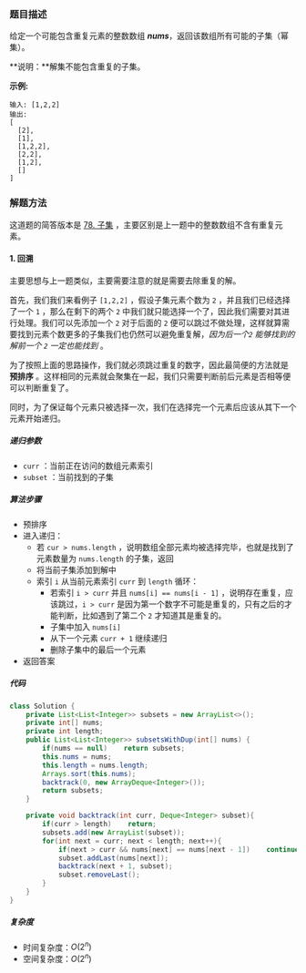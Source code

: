 ### 题目描述

给定一个可能包含重复元素的整数数组 ***nums***，返回该数组所有可能的子集（幂集）。

**说明：**解集不能包含重复的子集。

**示例:**

```
输入: [1,2,2]
输出:
[
  [2],
  [1],
  [1,2,2],
  [2,2],
  [1,2],
  []
]
```

### 解题方法

这道题的简答版本是 [78. 子集](https://leetcode-cn.com/problems/subsets/) ，主要区别是上一题中的整数数组不含有重复元素。

#### 1. 回溯

主要思想与上一题类似，主要需要注意的就是需要去除重复的解。

首先，我们我们来看例子 `[1,2,2]` ，假设子集元素个数为 `2` ，并且我们已经选择了一个 `1` ，那么在剩下的两个 `2` 中我们就只能选择一个了，因此我们需要对其进行处理。我们可以先添加一个 `2` 对于后面的 `2` 便可以跳过不做处理，这样就算需要找到元素个数更多的子集我们也仍然可以避免重复解，*因为后一个`2` 能够找到的解前一个 `2` 一定也能找到* 。

为了按照上面的思路操作，我们就必须跳过重复的数字，因此最简便的方法就是 **预排序** 。这样相同的元素就会聚集在一起，我们只需要判断前后元素是否相等便可以判断重复了。

同时，为了保证每个元素只被选择一次，我们在选择完一个元素后应该从其下一个元素开始递归。

##### 递归参数

- `curr` ：当前正在访问的数组元素索引
- `subset` ：当前找到的子集

##### 算法步骤

- 预排序
- 进入递归：
  - 若 `cur > nums.length` ，说明数组全部元素均被选择完毕，也就是找到了元素数量为 `nums.length` 的子集，返回
  - 将当前子集添加到解中
  - 索引 `i` 从当前元素索引 `curr` 到 `length` 循环：
    - 若索引 `i > curr` 并且 `nums[i] == nums[i - 1]` ，说明存在重复，应该跳过，`i > curr` 是因为第一个数字不可能是重复的，只有之后的才能判断，比如遇到了第二个 `2` 才知道其是重复的。
    - 子集中加入 `nums[i]` 
    - 从下一个元素 `curr + 1` 继续递归
    - 删除子集中的最后一个元素
- 返回答案

##### 代码

```java
class Solution {
    private List<List<Integer>> subsets = new ArrayList<>();
    private int[] nums;
    private int length;
    public List<List<Integer>> subsetsWithDup(int[] nums) {
        if(nums == null)    return subsets;
        this.nums = nums;
        this.length = nums.length;
        Arrays.sort(this.nums);
        backtrack(0, new ArrayDeque<Integer>());
        return subsets;
    }

    private void backtrack(int curr, Deque<Integer> subset){
        if(curr > length)    return;
        subsets.add(new ArrayList(subset));
        for(int next = curr; next < length; next++){
            if(next > curr && nums[next] == nums[next - 1])    continue;
            subset.addLast(nums[next]);
            backtrack(next + 1, subset);
            subset.removeLast();
        }
    }
}
```

##### 复杂度

- 时间复杂度：$O(2^n)$
- 空间复杂度：$O(2^n)$

